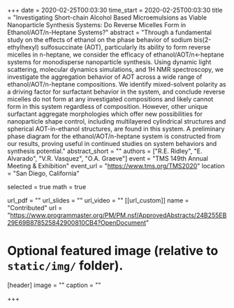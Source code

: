 +++
date = 2020-02-25T00:03:30
time_start = 2020-02-25T00:03:30
title = "Investigating Short-chain Alcohol Based Microemulsions as Viable Nanoparticle Synthesis Systems: Do Reverse Micelles Form in Ethanol/AOT/n-Heptane Systems?"
abstract = "Through a fundamental study on the effects of ethanol on the phase behavior of sodium bis(2-ethylhexyl) sulfosuccinate (AOT), particularly its ability to form reverse micelles in n-heptane, we consider the efficacy of ethanol/AOT/n<-heptane systems for monodisperse nanoparticle synthesis. Using dynamic light scattering, molecular dynamics simulations, and 1H NMR spectroscopy, we investigate the aggregation behavior of AOT across a wide range of ethanol/AOT/n-heptane compositions. We identify mixed-solvent polarity as a driving factor for surfactant behavior in the system, and conclude reverse micelles do not form at any investigated compositions and likely cannot form in this system regardless of composition. However, other unique surfactant aggregate morphologies which offer new possibilities for nanoparticle shape control, including multilayered cylindrical structures and spherical AOT-in-ethanol structures, are found in this system. A preliminary phase diagram for the ethanol/AOT/n-heptane system is constructed from our results, proving useful in continued studies on system behaviors and synthesis potential."
abstract_short = ""
authors = ["R.E. Ridley", "E. Alvarado", "V.R. Vasquez", "O.A. Graeve"]
event = "TMS 149th Annual Meeting & Exhibition"
event_url = "https://www.tms.org/TMS2020"
location = "San Diego, California"

selected = true
math = true

url_pdf = ""
url_slides = ""
url_video = ""
[[url_custom]]
    name = "Contributed"
    url = "https://www.programmaster.org/PM/PM.nsf/ApprovedAbstracts/24B255EB29E69B878525842900810CB4?OpenDocument"



# Optional featured image (relative to `static/img/` folder).
[header]
image = ""
caption = ""

+++

